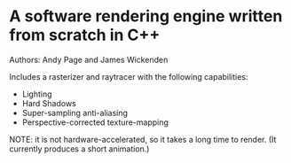 # A software rendering engine written from scratch in C++

Authors: Andy Page and James Wickenden

Includes a rasterizer and raytracer with the following capabilities:

- Lighting
- Hard Shadows
- Super-sampling anti-aliasing
- Perspective-corrected texture-mapping

NOTE: it is not hardware-accelerated, so it takes a long time to render.
(It currently produces a short animation.)

